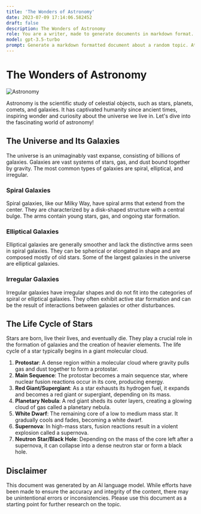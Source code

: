 ```yaml
---
title: 'The Wonders of Astronomy'
date: 2023-07-09 17:14:06.582452
draft: false
description: The Wonders of Astronomy
role: You are a writer, made to generate documents in markdown format. It is very important that all of the documents you generate are in valid markdown format.
model: gpt-3.5-turbo
prompt: Generate a markdown formatted document about a random topic. At the bottom, include a disclaimer explaining that the document was generated by you. The first line of the document should be the title. Make sure that the entire document is in proper markdown format, using a mix of various tags to make the document visually appealing.
---
```


# The Wonders of Astronomy

![Astronomy](https://images.unsplash.com/photo-1507910507898-367cea65ab4d)

Astronomy is the scientific study of celestial objects, such as stars, planets, comets, and galaxies. It has captivated humanity since ancient times, inspiring wonder and curiosity about the universe we live in. Let's dive into the fascinating world of astronomy!

## The Universe and Its Galaxies
The universe is an unimaginably vast expanse, consisting of billions of galaxies. Galaxies are vast systems of stars, gas, and dust bound together by gravity. The most common types of galaxies are spiral, elliptical, and irregular.

### Spiral Galaxies
Spiral galaxies, like our Milky Way, have spiral arms that extend from the center. They are characterized by a disk-shaped structure with a central bulge. The arms contain young stars, gas, and ongoing star formation.

### Elliptical Galaxies
Elliptical galaxies are generally smoother and lack the distinctive arms seen in spiral galaxies. They can be spherical or elongated in shape and are composed mostly of old stars. Some of the largest galaxies in the universe are elliptical galaxies.

### Irregular Galaxies
Irregular galaxies have irregular shapes and do not fit into the categories of spiral or elliptical galaxies. They often exhibit active star formation and can be the result of interactions between galaxies or other disturbances.

## The Life Cycle of Stars
Stars are born, live their lives, and eventually die. They play a crucial role in the formation of galaxies and the creation of heavier elements. The life cycle of a star typically begins in a giant molecular cloud.

1. **Protostar**: A dense region within a molecular cloud where gravity pulls gas and dust together to form a protostar.
2. **Main Sequence**: The protostar becomes a main sequence star, where nuclear fusion reactions occur in its core, producing energy.
3. **Red Giant/Supergiant**: As a star exhausts its hydrogen fuel, it expands and becomes a red giant or supergiant, depending on its mass.
4. **Planetary Nebula**: A red giant sheds its outer layers, creating a glowing cloud of gas called a planetary nebula.
5. **White Dwarf**: The remaining core of a low to medium mass star. It gradually cools and fades, becoming a white dwarf.
6. **Supernova**: In high-mass stars, fusion reactions result in a violent explosion called a supernova.
7. **Neutron Star/Black Hole**: Depending on the mass of the core left after a supernova, it can collapse into a dense neutron star or form a black hole.

## Disclaimer
This document was generated by an AI language model. While efforts have been made to ensure the accuracy and integrity of the content, there may be unintentional errors or inconsistencies. Please use this document as a starting point for further research on the topic.